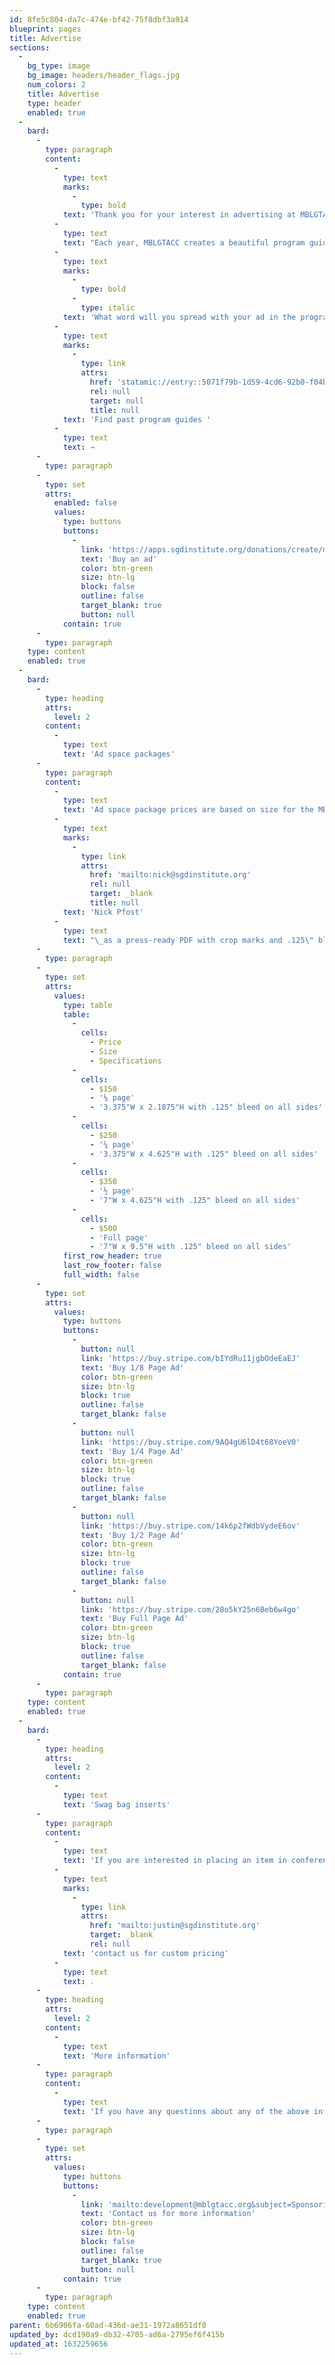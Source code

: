 ```yaml
---
id: 8fe5c804-da7c-474e-bf42-75f8dbf3a914
blueprint: pages
title: Advertise
sections:
  -
    bg_type: image
    bg_image: headers/header_flags.jpg
    num_colors: 2
    title: Advertise
    type: header
    enabled: true
  -
    bard:
      -
        type: paragraph
        content:
          -
            type: text
            marks:
              -
                type: bold
            text: 'Thank you for your interest in advertising at MBLGTACC 2021. '
          -
            type: text
            text: "Each year, MBLGTACC creates a beautiful program guide that attendees use throughout the weekend and often keep as souvenirs. Ad space in the program guide offers conference supporters the chance to share information about their organizations, academic programs, and offerings.\_"
          -
            type: text
            marks:
              -
                type: bold
              -
                type: italic
            text: 'What word will you spread with your ad in the program guide? '
          -
            type: text
            marks:
              -
                type: link
                attrs:
                  href: 'statamic://entry::5071f79b-1d59-4cd6-92b0-f04b1953ad66'
                  rel: null
                  target: null
                  title: null
            text: 'Find past program guides '
          -
            type: text
            text: →
      -
        type: paragraph
      -
        type: set
        attrs:
          enabled: false
          values:
            type: buttons
            buttons:
              -
                link: 'https://apps.sgdinstitute.org/donations/create/mblgtacc-2021'
                text: 'Buy an ad'
                color: btn-green
                size: btn-lg
                block: false
                outline: false
                target_blank: true
                button: null
            contain: true
      -
        type: paragraph
    type: content
    enabled: true
  -
    bard:
      -
        type: heading
        attrs:
          level: 2
        content:
          -
            type: text
            text: 'Ad space packages'
      -
        type: paragraph
        content:
          -
            type: text
            text: 'Ad space package prices are based on size for the MBLGTACC program guide. Ads must be submitted to '
          -
            type: text
            marks:
              -
                type: link
                attrs:
                  href: 'mailto:nick@sgdinstitute.org'
                  rel: null
                  target: _blank
                  title: null
            text: 'Nick Pfost'
          -
            type: text
            text: "\_as a press-ready PDF with crop marks and .125\" bleed space on all sides. All ads will be printed in color. For best results, be sure your ad is in the CMYK colorspace and exported at 300 dpi or higher."
      -
        type: paragraph
      -
        type: set
        attrs:
          values:
            type: table
            table:
              -
                cells:
                  - Price
                  - Size
                  - Specifications
              -
                cells:
                  - $150
                  - '⅛ page'
                  - '3.375"W x 2.1875"H with .125" bleed on all sides'
              -
                cells:
                  - $250
                  - '¼ page'
                  - '3.375"W x 4.625"H with .125" bleed on all sides'
              -
                cells:
                  - $350
                  - '½ page'
                  - '7"W x 4.625"H with .125" bleed on all sides'
              -
                cells:
                  - $500
                  - 'Full page'
                  - '7"W x 9.5"H with .125" bleed on all sides'
            first_row_header: true
            last_row_footer: false
            full_width: false
      -
        type: set
        attrs:
          values:
            type: buttons
            buttons:
              -
                button: null
                link: 'https://buy.stripe.com/bIYdRu11jgbOdeEaEJ'
                text: 'Buy 1/8 Page Ad'
                color: btn-green
                size: btn-lg
                block: true
                outline: false
                target_blank: false
              -
                button: null
                link: 'https://buy.stripe.com/9AQ4gU6lD4t68YoeV0'
                text: 'Buy 1/4 Page Ad'
                color: btn-green
                size: btn-lg
                block: true
                outline: false
                target_blank: false
              -
                button: null
                link: 'https://buy.stripe.com/14k6p2fWdbVydeE6ov'
                text: 'Buy 1/2 Page Ad'
                color: btn-green
                size: btn-lg
                block: true
                outline: false
                target_blank: false
              -
                button: null
                link: 'https://buy.stripe.com/28o5kY25n6Beb6w4go'
                text: 'Buy Full Page Ad'
                color: btn-green
                size: btn-lg
                block: true
                outline: false
                target_blank: false
            contain: true
      -
        type: paragraph
    type: content
    enabled: true
  -
    bard:
      -
        type: heading
        attrs:
          level: 2
        content:
          -
            type: text
            text: 'Swag bag inserts'
      -
        type: paragraph
        content:
          -
            type: text
            text: 'If you are interested in placing an item in conference attendee swag bags, please '
          -
            type: text
            marks:
              -
                type: link
                attrs:
                  href: 'mailto:justin@sgdinstitute.org'
                  target: _blank
                  rel: null
            text: 'contact us for custom pricing'
          -
            type: text
            text: .
      -
        type: heading
        attrs:
          level: 2
        content:
          -
            type: text
            text: 'More information'
      -
        type: paragraph
        content:
          -
            type: text
            text: 'If you have any questions about any of the above information, please contact us.'
      -
        type: paragraph
      -
        type: set
        attrs:
          values:
            type: buttons
            buttons:
              -
                link: 'mailto:development@mblgtacc.org&subject=Sponsoring%20MBLGTACC'
                text: 'Contact us for more information'
                color: btn-green
                size: btn-lg
                block: false
                outline: false
                target_blank: true
                button: null
            contain: true
      -
        type: paragraph
    type: content
    enabled: true
parent: 6b6906fa-60ad-436d-ae31-1972a8651df0
updated_by: dcd190a9-db32-4705-ad6a-2795ef6f415b
updated_at: 1632259656
---
```

